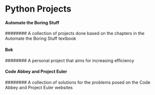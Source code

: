 # Python Projects
#### Automate the Boring Stuff
######## A collection of projects done based on the chapters in the Automate the Boring Stuff textbook

#### Bok
######## A personal project that aims for increasing efficiency

#### Code Abbey and Project Euler
######## A collection of solutions for the problems posed on the Code Abbey and Project Euler websites
